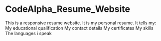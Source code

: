 # CodeAlpha_Resume_Website

This is a responsive resume website. It is my personal resume.
It tells my:
My educational qualification
My contact details
My certificates
My skills
The languages i speak
